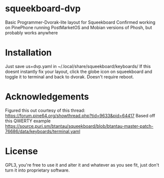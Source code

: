 # squeekboard-dvp
Basic Programmer-Dvorak-lite layout for Squeekboard
Confirmed working on PinePhone running PostMarketOS and Mobian versions of Phosh, but probably works anywhere

# Installation
Just save us+dvp.yaml in ~/.local/share/squeekboard/keyboards/
If this doesnt instantly fix your layout, click the globe icon on squeekboard and toggle it to terminal and back to dvorak. Doesn't require reboot.

# Acknowledgements
Figured this out courtesy of this thread: https://forum.pine64.org/showthread.php?tid=9633&pid=64417
Based off this QWERTY example https://source.puri.sm/btantau/squeekboard/blob/btantau-master-patch-76686/data/keyboards/terminal.yaml

# License
GPL3, you're free to use it and alter it and whatever as you see fit, just don't turn it into proprietary software.
